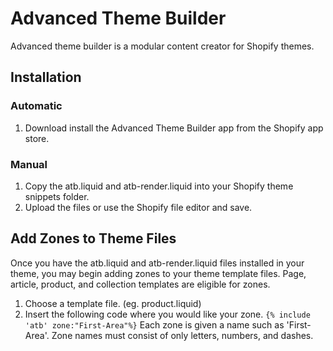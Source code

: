# Advanced Theme Builder
Advanced theme builder is a modular content creator for Shopify themes.   


## Installation

### Automatic
1. Download install the Advanced Theme Builder app from the Shopify app store.

### Manual
1. Copy the atb.liquid and atb-render.liquid into your Shopify theme snippets folder.
2. Upload the files or use the Shopify file editor and save.


## Add Zones to Theme Files
Once you have the atb.liquid and atb-render.liquid files installed in your theme, you may begin adding zones to your theme template files. Page, article, product, and collection templates are eligible for zones.   
1.  Choose a template file.  (eg. product.liquid)
2.  Insert the following code where you would like your zone. `{% include 'atb' zone:"First-Area"%}` Each zone is given a name such as 'First-Area'.   Zone names must consist of only letters, numbers, and dashes.


